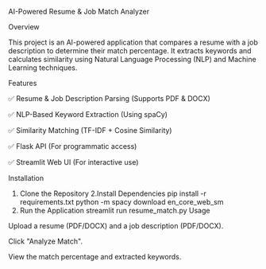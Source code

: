 AI-Powered Resume & Job Match Analyzer

Overview

This project is an AI-powered application that compares a resume with a job description to determine their match percentage. It extracts keywords and calculates similarity using Natural Language Processing (NLP) and Machine Learning techniques.

Features

✅ Resume & Job Description Parsing (Supports PDF & DOCX)

✅ NLP-Based Keyword Extraction (Using spaCy)

✅ Similarity Matching (TF-IDF + Cosine Similarity)

✅ Flask API (For programmatic access)

✅ Streamlit Web UI (For interactive use)

Installation

1. Clone the Repository
2.Install Dependencies
pip install -r requirements.txt
python -m spacy download en_core_web_sm
3. Run the Application
streamlit run resume_match.py
Usage

Upload a resume (PDF/DOCX) and a job description (PDF/DOCX).

Click "Analyze Match".

View the match percentage and extracted keywords.

